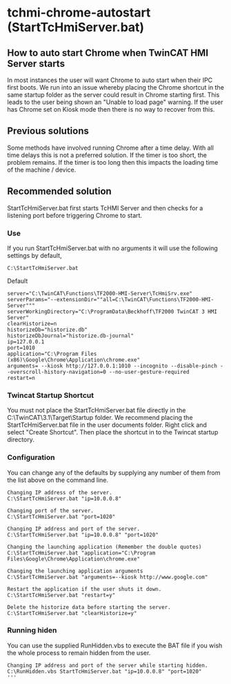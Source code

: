 # tchmi-chrome-autostart (StartTcHmiServer.bat)

## How to auto start Chrome when TwinCAT HMI Server starts
In most instances the user will want Chrome to auto start when their IPC first boots. We run into an issue whereby placing the Chrome shortcut in the same startup folder as the server could result in Chrome starting first. This leads to the user being shown an "Unable to load page" warning. If the user has Chrome set on Kiosk mode then there is no way to recover from this.

## Previous solutions
Some methods have involved running Chrome after a time delay. With all time delays this is not a preferred solution. If the timer is too short, the problem remains. If the timer is too long then this impacts the loading time of the machine / device.

## Recommended solution
StartTcHmiServer.bat first starts TcHMI Server and then checks for a listening port before triggering Chrome to start.

### Use
If you run StartTcHmiServer.bat with no arguments it will use the following settings by default,
```
C:\StartTcHmiServer.bat
```

Default
```
server="C:\TwinCAT\Functions\TF2000-HMI-Server\TcHmiSrv.exe"
serverParams="--extensionDir=""all=C:\TwinCAT\Functions\TF2000-HMI-Server"""
serverWorkingDirectory="C:\ProgramData\Beckhoff\TF2000 TwinCAT 3 HMI Server"
clearHistorize=n
historizeDb="historize.db"
historizeDbJournal="historize.db-journal"
ip=127.0.0.1
port=1010
application="C:\Program Files (x86)\Google\Chrome\Application\chrome.exe"
arguments= --kiosk http://127.0.0.1:1010 --incognito --disable-pinch --overscroll-history-navigation=0 --no-user-gesture-required
restart=n
```

### Twincat Startup Shortcut
You must not place the StartTcHmiServer.bat file directly in the C:\TwinCAT\3.1\Target\Startup folder.
We recommend placing the StartTcHmiServer.bat file in the user documents folder. Right click and select "Create Shortcut". Then place the shortcut in to the Twincat startup directory.

### Configuration
You can change any of the defaults by supplying any number of them from the list above on the command line.
```
Changing IP address of the server.
C:\StartTcHmiServer.bat "ip=10.0.0.8"

Changing port of the server.
C:\StartTcHmiServer.bat "port=1020"

Changing IP address and port of the server.
C:\StartTcHmiServer.bat "ip=10.0.0.8" "port=1020"

Changing the launching application (Remember the double quotes)
C:\StartTcHmiServer.bat "application="C:\Program Files\Google\Chrome\Application\chrome.exe"

Changing the launching application arguments
C:\StartTcHmiServer.bat "arguments=--kiosk http://www.google.com"

Restart the application if the user shuts it down.
C:\StartTcHmiServer.bat "restart=y"

Delete the historize data before starting the server.
C:\StartTcHmiServer.bat "clearHistorize=y"
```

### Running hiden
You can use the supplied RunHidden.vbs to execute the BAT file if you wish the whole process to remain hidden from the user. 

```
Changing IP address and port of the server while starting hidden.
C:\RunHidden.vbs StartTcHmiServer.bat "ip=10.0.0.8" "port=1020"
'''
